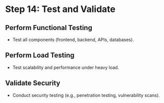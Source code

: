 # Step 14: Test and Validate

## Perform Functional Testing

- Test all components (frontend, backend, APIs, databases).

## Perform Load Testing

- Test scalability and performance under heavy load.

## Validate Security

- Conduct security testing (e.g., penetration testing, vulnerability scans).
